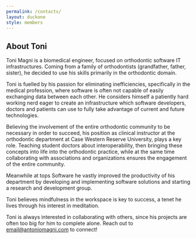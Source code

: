 ```yaml
---
permalink: /contacts/
layout: duckone
style: members
---
```


## About Toni

Toni Magni is a biomedical engineer, focused on orthodontic software IT
infrastructures. Coming from a family of orthodontists (grandfather, father,
sister), he decided to use his skills primarily in the orthodontic domain.

Toni is fuelled by his passion for eliminating inefficiencies, specifically in
the medical profession, where software is often not capable of easily exchanging
data between each other. He considers himself a patiently hard working nerd
eager to create an infrastructure which software developers, doctors and
patients can use to fully take advantage of current and future technologies. 

Believing the involvement of the entire orthodontic community to be necessary in
order to succeed, his position as clinical instructor at the orthodontic
department at Case Western Reserve University, plays a key role. Teaching
student doctors about interoperability, then bringing these concepts into life
into the orthodontic practice, while at the same time collaborating with
associations and organizations ensures the engagement of the entire community.

Meanwhile at tops Software he vastly improved the productivity of his department
by developing and implementing software solutions and starting a research and
development group.

Toni believes mindfulness in the workspace is key to success, a tenet he lives
through his interest in meditation.

Toni is always interested in collaborating with others, since his projects are
often too big for him to complete alone. Reach out to
[email@antoniomagni.com](mailto:email@antoniomagni.com) to connect!
